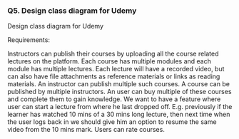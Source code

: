 ### Q5. Design class diagram for Udemy

Design class diagram for Udemy

Requirements:

Instructors can publish their courses by uploading all the course related lectures on the platform.
Each course has multiple modules and each module has multiple lectures.
Each lecture will have a recorded video, but can also have file attachments as reference materials or links as reading
materials.
An instructor can publish multiple such courses. A course can be published by multiple instructors.
An user can buy multiple of these courses and complete them to gain knowledge.
We want to have a feature where user can start a lecture from where he last dropped off. E.g. previously if the learner
has watched 10 mins of a 30 mins long lecture, then next time when the user logs back in we should give him an option to
resume the same video from the 10 mins mark.
Users can rate courses.

